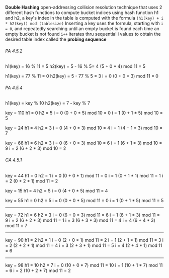 **Double Hashing**
	open-addressing collision resolution technique that uses 2 different hash functions to compute bucket indices 
	using hash function h1 and h2, a key's index in the table is computed with the formula 
		`(h1(key) + i * h2(key)) mod (tablesize)`
	Inserting a key uses the formula, starting with `i = 0`, and repeatedly searching until an empty bucket is found 
	each time an empty bucket is not found `i++`
	iterates thru sequential i values to obtain the desired table index called the **probing sequence** 

###### PA 4.5.2
h1(key) = 16 % 11 = 5
h2(key) = 5 - 16 % 5= 4 
(5 + 0 * 4) mod 11 = 5

h1(key) = 77 % 11 = 0 
h2(key) = 5 - 77 % 5 = 3 
i = 0
(0 + 0 * 3) mod 11 = 0

###### PA 4.5.4
h1(key) = key % 10
h2(key) = 7 - key % 7

key = 110 
h1 = 0
h2 = 5
i = 0
(0 + 0 * 5) mod 10 = 0 
i = 1
(0 + 1 * 5) mod 10 = 5

key = 24
h1  = 4
h2 = 3 
i = 0
(4 + 0 * 3) mod 10 = 4
i = 1
(4 + 1 * 3) mod 10 = 7 

key = 66
h1 = 6
h2 = 3
i = 0 
(6 + 0 * 3) mod 10 = 6
i = 1
(6 + 1 * 3) mod 10 = 9 
i = 2
(6 + 2 * 3) mod 10 = 2 

###### CA 4.5.1
key = 44
h1 = 0
h2 = 1 
i = 0 
(0 + 0 * 1) mod 11 = 0
i = 1
(0 + 1 * 1) mod 11 = 1
i = 2
(0 + 2 * 1) mod 11 = 2

key = 15
h1 = 4 
h2 = 5 
i = 0
(4 + 0 * 5) mod 11 = 4

key = 55
h1 = 0 
h2 = 5 
i = 0 
(0 + 0 * 5) mod 11 = 0
i = 1
(0 + 1 * 5) mod 11 = 5

--------------------
key = 72
h1 = 6
h2 = 3
i = 0
(6 + 0 * 3) mod 11 = 6
i = 1
(6 + 1 * 3) mod 11 = 9 
i = 2
(6 + 2 * 3) mod 11 = 1 
i = 3
(6 + 3 * 3) mod 11 = 4
i = 4
(6 + 4 * 3) mod 11 = 7

------------
key = 90
h1 = 2 
h2 = 1
i = 0
(2 + 0 * 1) mod 11 = 2
i = 1
(2 + 1 * 1) mod 11 = 3
i = 2
(2 + 2 * 1) mod 11 = 4
i = 3
(2 + 3 * 1) mod 11 = 5
i = 4
(2 + 4 * 1) mod 11 = 6 

----------
key = 98
h1 = 10 
h2 = 7
i = 0
(10 + 0 * 7) mod 11 = 10
i = 1
(10 + 1 * 7) mod 11 = 6
i = 2
(10 + 2 * 7) mod 11 = 2